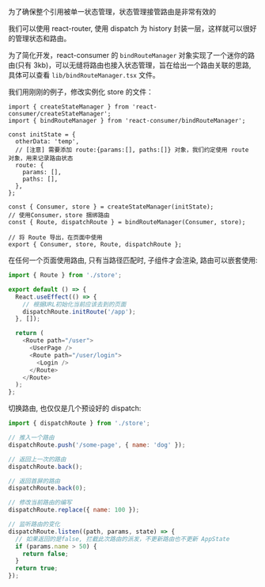 为了确保整个引用被单一状态管理，状态管理接管路由是非常有效的

我们可以使用 react-router, 使用 dispatch 为 history 封装一层，这样就可以很好的管理状态和路由。

为了简化开发，react-consumer 的 `bindRouteManager` 对象实现了一个迷你的路由(只有 3kb)，可以无缝将路由也接入状态管理，旨在给出一个路由关联的思路, 具体可以查看 `lib/bindRouteManager.tsx` 文件。

我们用刚刚的例子，修改实例化 store 的文件：

```tsx
import { createStateManager } from 'react-consumer/createStateManager';
import { bindRouteManager } from 'react-consumer/bindRouteManager';

const initState = {
  otherData: 'temp',
  // [注意] 需要添加 route:{params:[], paths:[]} 对象，我们约定使用 route 对象，用来记录路由状态
  route: {
    params: [],
    paths: [],
  },
};

const { Consumer, store } = createStateManager(initState);
// 使用Consumer，store 捆绑路由
const { Route, dispatchRoute } = bindRouteManager(Consumer, store);

// 将 Route 导出，在页面中使用
export { Consumer, store, Route, dispatchRoute };
```

在任何一个页面使用路由, 只有当路径匹配时, 子组件才会渲染, 路由可以嵌套使用:

```js
import { Route } from './store';

export default () => {
  React.useEffect(() => {
    // 根据URL初始化当前应该去到的页面
    dispatchRoute.initRoute('/app');
  }, []);

  return (
    <Route path="/user">
      <UserPage />
      <Route path="/user/login">
        <Login />
      </Route>
    </Route>
  );
};
```

切换路由, 也仅仅是几个预设好的 dispatch:

```js
import { dispatchRoute } from './store';

// 推入一个路由
dispatchRoute.push('/some-page', { name: 'dog' });

// 返回上一次的路由
dispatchRoute.back();

// 返回首屏的路由
dispatchRoute.back(0);

// 修改当前路由的编写
dispatchRoute.replace({ name: 100 });

// 监听路由的变化
dispatchRoute.listen((path, params, state) => {
  // 如果返回的是false, 拦截此次路由的派发，不更新路由也不更新 AppState
  if (params.name > 50) {
    return false;
  }
  return true;
});
```
